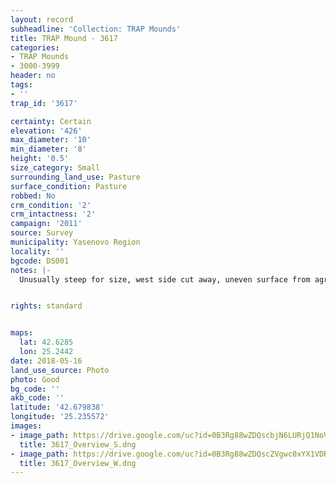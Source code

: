```yaml
---
layout: record
subheadline: 'Collection: TRAP Mounds'
title: TRAP Mound - 3617
categories:
- TRAP Mounds
- 3000-3999
header: no
tags:
- ''
trap_id: '3617'

certainty: Certain
elevation: '426'
max_diameter: '10'
min_diameter: '8'
height: '0.5'
size_category: Small
surrounding_land_use: Pasture
surface_condition: Pasture
robbed: No
crm_condition: '2'
crm_intactness: '2'
campaign: '2011'
source: Survey
municipality: Yasenovo Region
locality: ''
bgcode: DS001
notes: |-
  Unusually steep for size, west side cut away, uneven surface from agriculture.


rights: standard


maps:
  lat: 42.6285
  lon: 25.2442
date: 2018-05-16
land_use_source: Photo
photo: Good
bg_code: ''
akb_code: ''
latitude: '42.679838'
longitude: '25.235572'
images:
- image_path: https://drive.google.com/uc?id=0B3Rg88wZDQscbjN6LURjQ1NoVEU
  title: 3617_Overview_S.dng
- image_path: https://drive.google.com/uc?id=0B3Rg88wZDQscZVgwc0xYX1VDRmM
  title: 3617_Overview_W.dng
---
```

